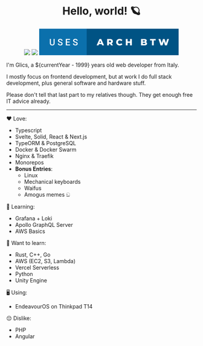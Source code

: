 <h1 align="center"> Hello, world! 🪐</h1>

<p align="center">
<img src="https://forthebadge.com/images/badges/uses-badges.svg"> <img src="https://forthebadge.com/images/badges/contains-cat-gifs.svg"> <img src="https://raw.githubusercontent.com/glics/glics/main/media/uses-arch-btw.svg">
<p/>

I'm Glics, a ${currentYear - 1999} years old web developer from Italy.

I mostly focus on frontend development, but at work I do full stack development, plus general software and hardware stuff.

Please don't tell that last part to my relatives though. They get enough free IT advice already.

---

❤️ Love: 

  - Typescript
  - Svelte, Solid, React & Next.js
  - TypeORM & PostgreSQL
  - Docker & Docker Swarm
  - Nginx & Traefik
  - Monorepos
  - **Bonus Entries**:
    - Linux
    - Mechanical keyboards
    - Waifus
    - Amogus memes ඞ

🔬 Learning:

  - Grafana + Loki
  - Apollo GraphQL Server
  - AWS Basics

💭 Want to learn:

  - Rust, C++, Go
  - AWS (EC2, S3, Lambda)
  - Vercel Serverless
  - Python
  - Unity Engine

🖥️ Using: 

  - EndeavourOS on Thinkpad T14

😔 Dislike: 

  - PHP
  - Angular

<!--

TODOS:

1. grab some ideas from the defaults below

Here are some ideas to get you started:

- 🔭 I’m currently working on ...
- 🌱 I’m currently learning ...
- 👯 I’m looking to collaborate on ...
- 🤔 I’m looking for help with ...
- 💬 Ask me about ...
- 📫 How to reach me: ...
- 😄 Pronouns: ...
- ⚡ Fun fact: ...

2. Add badges!

3. Get rich!

4. DOMINATE THE WORLD

5. CONQUER THE UNIVERSE

6. Eat chocolate

7. Sleep
-->
